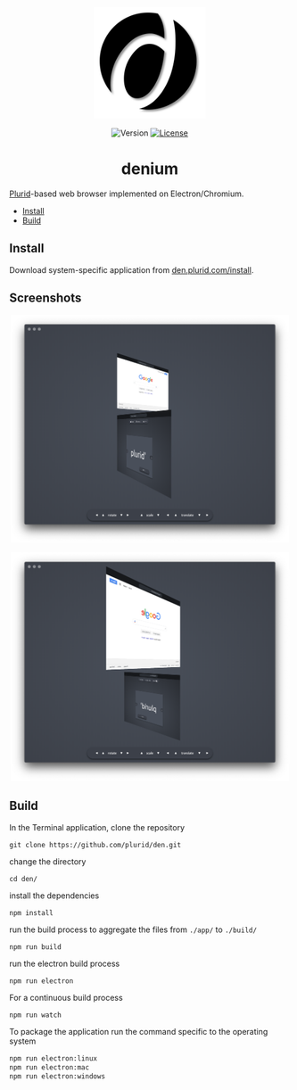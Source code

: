 <p align="center">
    <img src="https://raw.githubusercontent.com/plurid/den/master/about/identity/den-logo.png" height="200px">
</p>



<p align="center">
    <img src="https://img.shields.io/badge/version-0.0.1-blue.svg?colorB=000000&style=for-the-badge" alt="Version">
    <a href="https://github.com/plurid/den/blob/master/LICENSE">
        <img src="https://img.shields.io/badge/license-MIT-blue.svg?colorB=000000&style=for-the-badge" alt="License">
    </a>
</p>



<h1 align="center">
    denium
</h1>

[Plurid](https://github.com/plurid/plurid)-based web browser implemented on Electron/Chromium.



+ [Install](#install)
+ [Build](#build)



## Install

Download system-specific application from [den.plurid.com/install](https://den.plurid.com/install).



## Screenshots

<p align="center">
    <img src="https://raw.githubusercontent.com/plurid/den/master/implementations/denium/about/screenshots/ss-1.png" width="500px">
</p>

<p align="center">
    <img src="https://raw.githubusercontent.com/plurid/den/master/implementations/denium/about/screenshots/ss-2.png" width="500px">
</p>



## Build

In the Terminal application, clone the repository

    git clone https://github.com/plurid/den.git

change the directory

    cd den/

install the dependencies

    npm install

run the build process to aggregate the files from `./app/` to `./build/`

    npm run build

run the electron build process

    npm run electron


For a continuous build process

    npm run watch


To package the application run the command specific to the operating system

    npm run electron:linux
    npm run electron:mac
    npm run electron:windows
